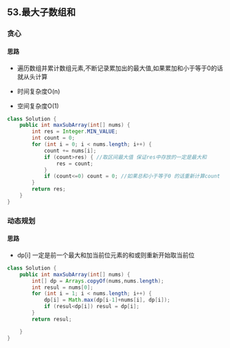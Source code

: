 ## 53.最大子数组和
### 贪心

#### 思路
- 遍历数组并累计数组元素,不断记录累加出的最大值,如果累加和小于等于0的话就从头计算

- 时间复杂度O(n)
- 空间复杂度O(1)

```java
class Solution {
    public int maxSubArray(int[] nums) {
        int res = Integer.MIN_VALUE;
        int count = 0;
        for (int i = 0; i < nums.length; i++) {
            count += nums[i];
            if (count>res) { //取区间最大值 保证res中存放的一定是最大和
                res = count;
            }
            if (count<=0) count = 0; //如果总和小于等于0 的话重新计算count
        }
        return res;
    }
}
```

### 动态规划
#### 思路
- dp[i] 一定是前一个最大和加当前位元素的和或则重新开始取当前位

```java
class Solution {
    public int maxSubArray(int[] nums) {
        int[] dp = Arrays.copyOf(nums,nums.length);
        int resul = nums[0];
        for (int i = 1; i < nums.length; i++) {
            dp[i] = Math.max(dp[i-1]+nums[i], dp[i]);
            if (resul<dp[i]) resul = dp[i];
        }
        return resul;

    }
}
```